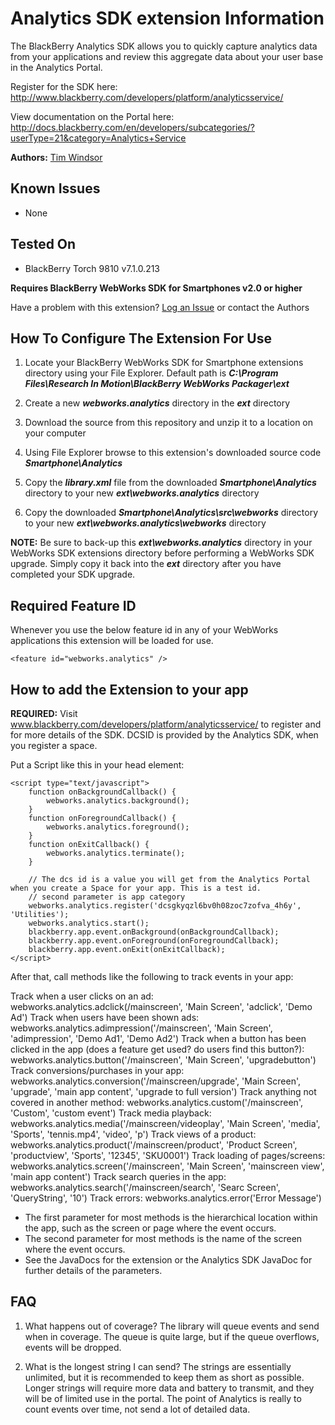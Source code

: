 # Analytics SDK extension Information

The BlackBerry Analytics SDK allows you to quickly capture analytics data from your applications and review this 
aggregate data about your user base in the Analytics Portal.

Register for the SDK here: http://www.blackberry.com/developers/platform/analyticsservice/

View documentation on the Portal here: http://docs.blackberry.com/en/developers/subcategories/?userType=21&category=Analytics+Service

**Authors:** [Tim Windsor](https://github.com/timothywindsor)

## Known Issues

* None

## Tested On

* BlackBerry Torch 9810 v7.1.0.213

**Requires BlackBerry WebWorks SDK for Smartphones v2.0 or higher**

Have a problem with this extension?  [Log an Issue](https://github.com/blackberry/WebWorks-Community-APIs/issues) or contact the Authors

## How To Configure The Extension For Use

1. Locate your BlackBerry WebWorks SDK for Smartphone extensions directory using your File Explorer.  Default path is _**C:\Program Files\Research In Motion\BlackBerry WebWorks Packager\ext**_

2. Create a new _**webworks.analytics**_ directory in the _**ext**_ directory

3. Download the source from this repository and unzip it to a location on your computer

4. Using File Explorer browse to this extension's downloaded source code _**Smartphone\Analytics**_

5. Copy the _**library.xml**_ file from the downloaded _**Smartphone\Analytics**_ directory to your new _**ext\webworks.analytics**_ directory

6. Copy the downloaded _**Smartphone\Analytics\src\webworks**_ directory to your new _**ext\webworks.analytics\webworks**_ directory

**NOTE:** Be sure to back-up this _**ext\webworks.analytics**_ directory in your WebWorks SDK extensions directory before performing a WebWorks SDK upgrade. Simply copy it back into the _**ext**_ directory after you have completed your SDK upgrade.

## Required Feature ID
Whenever you use the below feature id in any of your WebWorks applications this extension will be loaded for use.

    <feature id="webworks.analytics" />

## How to add the Extension to your app

__REQUIRED:__ Visit www.blackberry.com/developers/platform/analyticsservice/ to register and for more details of the SDK.
DCSID is provided by the Analytics SDK, when you register a space.

Put a Script like this in your head element:

	<script type="text/javascript">
		function onBackgroundCallback() {
			webworks.analytics.background();
		}
		function onForegroundCallback() {
			webworks.analytics.foreground();
		}
		function onExitCallback() {
			webworks.analytics.terminate();
		}
		
		// The dcs id is a value you will get from the Analytics Portal when you create a Space for your app. This is a test id.
		// second parameter is app category
		webworks.analytics.register('dcsgkyqzl6bv0h08zoc7zofva_4h6y', 'Utilities');
		webworks.analytics.start();
		blackberry.app.event.onBackground(onBackgroundCallback);
		blackberry.app.event.onForeground(onForegroundCallback);
		blackberry.app.event.onExit(onExitCallback);
	</script>

After that, call methods like the following to track events in your app:

Track when a user clicks on an ad:
		webworks.analytics.adclick(/mainscreen', 'Main Screen', 'adclick', 'Demo Ad')
Track when users have been shown ads:
		webworks.analytics.adimpression('/mainscreen', 'Main Screen', 'adimpression', 'Demo Ad1', 'Demo Ad2')
Track when a button has been clicked in the app (does a feature get used? do users find this button?):
		webworks.analytics.button('/mainscreen', 'Main Screen', 'upgradebutton')
Track conversions/purchases in your app:
		webworks.analytics.conversion('/mainscreen/upgrade', 'Main Screen', 'upgrade', 'main app content', 'upgrade to full version')
Track anything not covered in another method:
		webworks.analytics.custom('/mainscreen', 'Custom', 'custom event')
Track media playback:
		webworks.analytics.media('/mainscreen/videoplay', 'Main Screen', 'media', 'Sports', 'tennis.mp4', 'video', 'p')
Track views of a product:
		webworks.analytics.product('/mainscreen/product', 'Product Screen', 'productview', 'Sports', '12345', 'SKU0001')
Track loading of pages/screens:
		webworks.analytics.screen('/mainscreen', 'Main Screen', 'mainscreen view', 'main app content')
Track search queries in the app:
		webworks.analytics.search('/mainscreen/search', 'Searc Screen', 'QueryString', '10')
Track errors:
		webworks.analytics.error('Error Message')
	
* The first parameter for most methods is the hierarchical location within the app, such as the screen or page where the event occurs. 
* The second parameter for most methods is the name of the screen where the event occurs.
* See the JavaDocs for the extension or the Analytics SDK JavaDoc for further details of the parameters.

## FAQ

1. What happens out of coverage?
The library will queue events and send when in coverage. The queue is quite large, but if the queue overflows, events will be dropped.

2. What is the longest string I can send?
The strings are essentially unlimited, but it is recommended to keep them as short as possible. Longer strings will require more data and battery to transmit, 
and they will be of limited use in the portal. The point of Analytics is really to count events over time, not send a lot of detailed data.